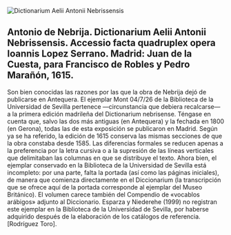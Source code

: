 ![Dictionarium Aelii Antonii Nebrissensis](imagenes/04_07_26.jpg)


## Antonio de Nebrija. Dictionarium Aelii Antonii Nebrissensis. Accessio facta quadruplex opera Ioannis Lopez Serrano. Madrid: Juan de la Cuesta, para Francisco de Robles y Pedro Marañón, 1615.

Son bien conocidas las razones por las que la obra de Nebrija dejó de publicarse en Antequera. El ejemplar Mont 04/7/26 de la Biblioteca de la Universidad de Sevilla pertenece —circunstancia que debiera recalcarse— a la primera edición madrileña del Dictionarium nebrisense. Téngase en cuenta que, salvo las dos más antiguas (en Antequera) y la fechada en 1800 (en Gerona), todas las de esta exposición se publicaron en Madrid. Según ya se ha referido, la edición de 1615 conserva las mismas secciones de que la obra constaba desde 1585. Las diferencias formales se reducen apenas a la preferencia por la letra cursiva o a la supresión de las líneas verticales que delimitaban las columnas en que se distribuye el texto. Ahora bien, el ejemplar conservado en la Biblioteca de la Universidad de Sevilla está incompleto: por una parte, falta la portada (así como las páginas iniciales), de manera que comienza directamente en el Diccionarium (la transcripción que se ofrece aquí de la portada corresponde al ejemplar del Museo Británico). El volumen carece también del Compendio de «vocablos arábigos» adjunto al Diccionario. Esparza y Niederehe (1999) no registran este ejemplar en la Biblioteca de la Universidad de Sevilla, por haberse adquirido después de la elaboración de los catálogos de referencia. [Rodríguez Toro].
